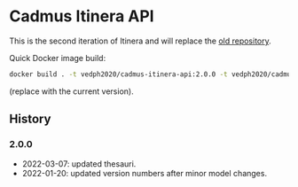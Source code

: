 # Cadmus Itinera API

This is the second iteration of Itinera and will replace the [old repository](https://github.com/vedph/cadmus_itinera_api).

Quick Docker image build:

```bash
docker build . -t vedph2020/cadmus-itinera-api:2.0.0 -t vedph2020/cadmus-itinera-api:latest
```

(replace with the current version).

## History

### 2.0.0

- 2022-03-07: updated thesauri.
- 2022-01-20: updated version numbers after minor model changes.
